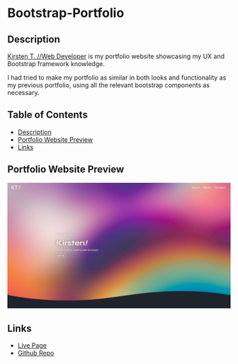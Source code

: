 # Bootstrap-Portfolio

## Description

[Kirsten T. //Web Developer](https://ktadique.github.io/Bootstrap-Portfolio/) is my portfolio website showcasing my UX and Bootstrap framework knowledge.

I had tried to make my portfolio as similar in both looks and functionality as my previous portfolio, using all the relevant bootstrap components as necessary.

## Table of Contents

- [Description](#description)
- [Portfolio Website Preview](#portfolio-website-preview)
- [Links](#links)

## Portfolio Website Preview

![Kirsten T. //Web Developer](/assets/images/Screen%20Shot%202022-12-13%20at%2023.30.13.png)

## Links

- [Live Page](https://ktadique.github.io/Bootstrap-Portfolio/)
- [Github Repo](https://github.com/ktadique/Bootstrap-Portfolio)
